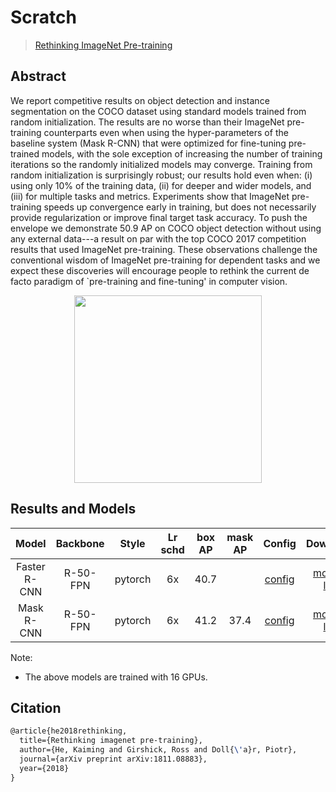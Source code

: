 # Scratch

> [Rethinking ImageNet Pre-training](https://arxiv.org/abs/1811.08883)

<!-- [ALGORITHM] -->

## Abstract

We report competitive results on object detection and instance segmentation on the COCO dataset using standard models trained from random initialization. The results are no worse than their ImageNet pre-training counterparts even when using the hyper-parameters of the baseline system (Mask R-CNN) that were optimized for fine-tuning pre-trained models, with the sole exception of increasing the number of training iterations so the randomly initialized models may converge. Training from random initialization is surprisingly robust; our results hold even when: (i) using only 10% of the training data, (ii) for deeper and wider models, and (iii) for multiple tasks and metrics. Experiments show that ImageNet pre-training speeds up convergence early in training, but does not necessarily provide regularization or improve final target task accuracy. To push the envelope we demonstrate 50.9 AP on COCO object detection without using any external data---a result on par with the top COCO 2017 competition results that used ImageNet pre-training. These observations challenge the conventional wisdom of ImageNet pre-training for dependent tasks and we expect these discoveries will encourage people to rethink the current de facto paradigm of \`pre-training and fine-tuning' in computer vision.

<div align=center>
<img src="https://user-images.githubusercontent.com/40661020/143974572-69c4f57d-0d6d-4f56-ba91-23f8a65a2a77.png" height="300"/>
</div>

## Results and Models

|    Model     | Backbone |  Style  | Lr schd | box AP | mask AP |                          Config                           |                                                                                                                                                                                                      Download                                                                                                                                                                                                       |
| :----------: | :------: | :-----: | :-----: | :----: | :-----: | :-------------------------------------------------------: | :-----------------------------------------------------------------------------------------------------------------------------------------------------------------------------------------------------------------------------------------------------------------------------------------------------------------------------------------------------------------------------------------------------------------: |
| Faster R-CNN | R-50-FPN | pytorch |   6x    |  40.7  |         | [config](./faster-rcnn_r50-scratch_fpn_gn-all_6x_coco.py) |     [model](https://pub-ed9ed750ddcc469da251e2d1a2cea382.r2.dev/mmdetection/v2.0/scratch/faster_rcnn_r50_fpn_gn-all_scratch_6x_coco/scratch_faster_rcnn_r50_fpn_gn_6x_bbox_mAP-0.407_20200201_193013-90813d01.pth) \| [log](https://pub-ed9ed750ddcc469da251e2d1a2cea382.r2.dev/mmdetection/v2.0/scratch/faster_rcnn_r50_fpn_gn-all_scratch_6x_coco/scratch_faster_rcnn_r50_fpn_gn_6x_20200201_193013.log.json)     |
|  Mask R-CNN  | R-50-FPN | pytorch |   6x    |  41.2  |  37.4   |  [config](./mask-rcnn_r50-scratch_fpn_gn-all_6x_coco.py)  | [model](https://pub-ed9ed750ddcc469da251e2d1a2cea382.r2.dev/mmdetection/v2.0/scratch/mask_rcnn_r50_fpn_gn-all_scratch_6x_coco/scratch_mask_rcnn_r50_fpn_gn_6x_bbox_mAP-0.412__segm_mAP-0.374_20200201_193051-1e190a40.pth) \| [log](https://pub-ed9ed750ddcc469da251e2d1a2cea382.r2.dev/mmdetection/v2.0/scratch/mask_rcnn_r50_fpn_gn-all_scratch_6x_coco/scratch_mask_rcnn_r50_fpn_gn_6x_20200201_193051.log.json) |

Note:

- The above models are trained with 16 GPUs.

## Citation

```latex
@article{he2018rethinking,
  title={Rethinking imagenet pre-training},
  author={He, Kaiming and Girshick, Ross and Doll{\'a}r, Piotr},
  journal={arXiv preprint arXiv:1811.08883},
  year={2018}
}
```

